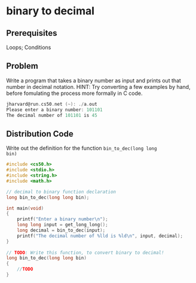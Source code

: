 # binary to decimal

## Prerequisites
Loops; Conditions

## Problem
Write a program that takes a binary number as input and prints out that number in decimal notation. HINT: Try converting a few examples by hand, before fomulating the process more formally in C code.

```c
jharvard@run.cs50.net (~): ./a.out
Please enter a binary number: 101101
The decimal number of 101101 is 45

```

## Distribution Code
Write out the definition for the function <code>bin_to_dec(long long bin)</code>

```c
#include <cs50.h>
#include <stdio.h>
#include <string.h>
#include <math.h>

// decimal to binary function declaration
long bin_to_dec(long long bin);

int main(void)
{
    printf("Enter a binary number\n");
    long long input = get_long_long();
    long decimal = bin_to_dec(input);
    printf("The decimal number of %lld is %ld\n", input, decimal);
}
 
// TODO: Write this function, to convert binary to decimal!
long bin_to_dec(long long bin)
{
	//TODO
}
```
